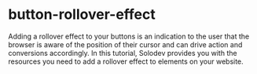 # button-rollover-effect
Adding a rollover effect to your buttons is an indication to the user that the browser is aware of the position of their cursor and can drive action and conversions accordingly. In this tutorial, Solodev provides you with the resources you need to add a rollover effect to elements on your website.
